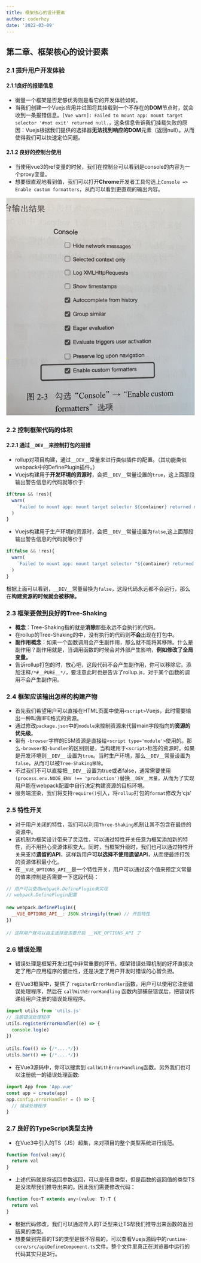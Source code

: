 ```yaml
---
title: 框架核心的设计要素
author: coderhzy
date: '2022-03-09'
---
```


## 第二章、框架核心的设计要素

### 2.1 提升用户开发体验

#### 2.1.1良好的报错信息

- 衡量一个框架是否足够优秀则是看它的开发体验如何。
- 当我们创建一个Vuejs应用并试图将其挂载到一个不存在的**DOM**节点时，就会收到一条报错信息。`[Vue warn]: Failed to mount app: mount target selector '#not exit' returned null.`，这条信息告诉我们挂载失败的原因：Vuejs根据我们提供的选择器**无法找到响应的DOM**元素（返回null）。从而使得我们可以快速定位问题。

#### 2.1.2 良好的控制台使用

- 当使用vue3的ref变量的时候，我们在控制台可以看到是console的内容为一个proxy变量。
- 想要很直观地看到值，我们可以打开**Chrome**开发者工具勾选上`Console => Enable custom formatters`，从而可以看到更直观的输出内容。

![openRefConsole](./imgs/openRefConsole.png)

### 2.2 控制框架代码的体积

#### 2.2.1 通过`__DEV__`来控制打包的报错

- rollup对项目构建，通过`__DEV__`常量来进行类似插件的配置。（其功能类似webpack中的DefinePlugin插件。）
- Vuejs构建用于**开发环境的资源时**，会把`__DEV__`常量设置的`true`，这上面那段输出警告信息的代码就等价于:

```js
if(true && !res){
  warn(
  	`Failed to mount app: mount target selector ${container} returned null`
  )
}
```

- Vuejs构建用于生产环境的资源时，会把`__DEV__`常量设置为`false`,这上面那段输出警告信息的代码就等价于

```js
if(false && !res){
  warn(
  	`Failed to mount app: mount target selector "${container} returned null}"`
  )
}
```

根据上面可以看到，`__DEV__`常量替换为`false`，这段代码永远都不会运行，那么在**构建资源的时候就会被移除。**

### 2.3 框架要做到良好的Tree-Shaking

- **概念**：Tree-Shaking指的就是**消除**那些永远不会执行的代码。
- 在rollup的Tree-Shaking的中，没有执行的代码则**不会**出现在打包中。
- **副作用概念**：如果一个函数调用会产生副作用，那么就不能将其移除。什么是副作用？副作用就是，当调用函数的时候会对外部产生影响，**例如修改了全局变量。**
- 告诉rollup打包的时，放心吧，这段代码不会产生副作用，你可以移除它。添加注释`/*#__PURE__*/`，要注意此时也是告诉了rollup.js，对于某个函数的调用不会产生副作用。

### 2.4 框架应该输出怎样的构建产物

- 首先我们希望用户可以直接在HTML页面中使用`<script>`Vuejs，此时需要输出一种叫做IIFE格式的资源。
- 通过修改`package.json`中的`module`来控制资源来代替main字段指向的**资源的优先级**。
- 带有 `-browser`字样的ESM资源是直接给`<script type='module'>`使用的。那么`-browser`和`-bundler`的区别则是，当构建用于`<script>`标签的资源时。如果是开发环境则`__DEV__` 设置为`true`。当时生产环境，那么`__DEV__`常量设置为`false`，从而可以被`Tree-Shaking移除`。
- 不过我们不可以直接把`__DEV__`设置为true或者false，通常需要使用 `(process.env.NODE_ENV !== 'production')`替换`__DEV__常量`，从而为了实现用户能在webpack配置中自行决定构建资源的目标环境。
- 服务端渲染，我们将支持`require()`引入，将`rollup`打包的`format`修改为'cjs'

### 2.5 特性开关

- 对于用户关闭的特性，我们可以利用`Three-Shaking`机制让其不包含在最终的资源中。
- 该机制为框架设计带来了灵活性，可以通过特性开关任意为框架添加新的特性，而不用担心资源体积变大。同时，当框架升级时，我们也可以通过特性开关来支持**遗留的API**，这样新用户**可以选择不使用遗留API**，从而使最终打包的资源体积最小化。
- 在`__VUE_OPTIONS_API__`是一个特性开关，用户可以通过这个值来预定义常量的值来控制是否需要一下这段代码：

```js
// 用户可以使用webpack.DefinePlugin来实现
// webpack.DefinePlugin配置

new webpack.DefinePlugin({
  __VUE_OPTIONS_API__: JSON.stringify(true) // 开启特性
})

// 这样用户就可以自主选择是否要开启 __VUE_OPTIONS_API 了
```

### 2.6 错误处理

- 错误处理是框架开发过程中非常重要的环节。框架错误处理机制的好坏直接决定了用户应用程序的健壮性，还是决定了用户开发时错误的心智负担。

- 在Vue3框架中，提供了 `registerErrorHandler`函数，用户可以使用它注册错误处理程序，然后在 `callWithErrorHandling` 函数内部捕获错误后，把错误传递给用户注册的错误处理程序。

```js
import utils from 'utils.js'
// 注册错误处理程序
utils.registerErrorHandler((e) => {
  console.log(e)
})

utils.foo(() => {/*....*/})
utils.bar(() => {/*....*/})
```

- 在Vue3源码中，你可以搜索到 `callWithErrorHandling`函数。另外我们也可以注册统一的错误处理函数:

```js
import App from 'App.vue'
const app = create(app)
app.config.errorHandler = () => {
  // 错误处理程序
}
```

### 2.7 良好的TypeScript类型支持

- 在Vue3中引入的TS（JS）超集，来对项目的整个类型系统进行规范。

```js
function foo(val:any){
  return val
}
```

- 上述代码就是将返回参数返回，可以是任意类型，但是函数的返回值的类型TS是没法帮我们推导出来的。因此我们需要修改代码：

```js
function foo<T extends any>(value: T):T {
  return val
}
```

- 根据代码修改，我们可以通过传入的T泛型来让TS帮我们推导出来函数的返回结果的类型。
- 想要做到完善的TS的类型是很不容易的，可以查看Vuejs源码中的`runtime-core/src/apiDefineComponent.ts`文件。整个文件里真正在浏览器中运行的代码其实只是3行。
